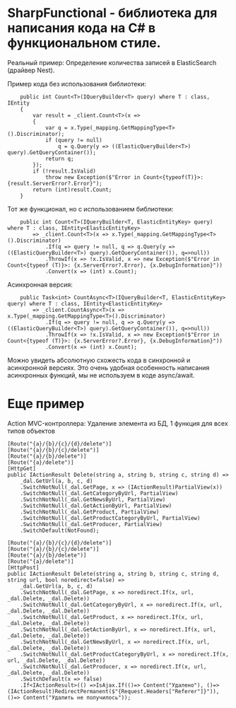 # SharpFunctional - библиотека для написания кода на C# в функциональном стиле.

Реальный пример:
Определение количества записей в ElasticSearch (драйвер Nest).

Пример кода без использования библиотеки:

		public int Count<T>(IQueryBuilder<T> query) where T : class, IEntity
		{
			var result = _client.Count<T>(x =>
			{
				var q = x.Type(_mapping.GetMappingType<T>().Discriminator);
				if (query != null)
					q = q.Query(y => ((ElasticQueryBuilder<T>) query).GetQueryContainer());
				return q;
			});
			if (!result.IsValid)
				throw new Exception($"Error in Count<{typeof(T)}>: {result.ServerError?.Error}");
			return (int)result.Count;
		}

Тот же функционал, но с использованием библиотеки:

		public int Count<T>(IQueryBuilder<T, ElasticEntityKey> query) where T : class, IEntity<ElasticEntityKey>
			=> _client.Count<T>(x => x.Type(_mapping.GetMappingType<T>().Discriminator)
				.If(q => query != null, q => q.Query(y => ((ElasticQueryBuilder<T>) query).GetQueryContainer()), q=>null))
				.ThrowIf(x => !x.IsValid, x => new Exception($"Error in Count<{typeof (T)}>: {x.ServerError?.Error}, {x.DebugInformation}"))
				.Convert(x => (int) x.Count);

Асинхронная версия:

		public Task<int> CountAsync<T>(IQueryBuilder<T, ElasticEntityKey> query) where T : class, IEntity<ElasticEntityKey>
			=> _client.CountAsync<T>(x => x.Type(_mapping.GetMappingType<T>().Discriminator)
				.If(q => query != null, q => q.Query(y => ((ElasticQueryBuilder<T>) query).GetQueryContainer()), q=>null))
				.ThrowIf(x => !x.IsValid, x => new Exception($"Error in Count<{typeof (T)}>: {x.ServerError?.Error}, {x.DebugInformation}"))
				.Convert(x => (int) x.Count);
				
Можно увидеть абсолютную схожесть кода в синхронной и асинхронной версиях. Это очень удобная особенность написания асинхронных функций, мы не используем в коде async/await.

# Еще пример
Action MVC-контроллера: Удаление элемента из БД, 1 функция для всех типов объектов

	[Route("{a}/{b}/{c}/{d}/delete")]
	[Route("{a}/{b}/{c}/delete")]
	[Route("{a}/{b}/delete")]
	[Route("{a}/delete")]
	[HttpGet]
	public IActionResult Delete(string a, string b, string c, string d) =>
		_dal.GetUrl(a, b, c, d)
		.SwitchNotNull(_dal.GetPage, x => (IActionResult)PartialView(x))
		.SwitchNotNull(_dal.GetCategoryByUrl, PartialView)
		.SwitchNotNull(_dal.GetNewsByUrl, PartialView)
		.SwitchNotNull(_dal.GetActionByUrl, PartialView)
		.SwitchNotNull(_dal.GetProduct, PartialView)
		.SwitchNotNull(_dal.GetProductCategoryByUrl, PartialView)
		.SwitchNotNull(_dal.GetProducer, PartialView)
		.SwitchDefault(NotFound);

	[Route("{a}/{b}/{c}/{d}/delete")]
	[Route("{a}/{b}/{c}/delete")]
	[Route("{a}/{b}/delete")]
	[Route("{a}/delete")]
	[HttpPost]
	public IActionResult Delete(string a, string b, string c, string d, string url, bool noredirect=false) =>
		_dal.GetUrl(a, b, c, d)
		.SwitchNotNull(_dal.GetPage, x => noredirect.If(x, url, _dal.Delete, _dal.Delete))
		.SwitchNotNull(_dal.GetCategoryByUrl, x => noredirect.If(x, url, _dal.Delete, _dal.Delete))
		.SwitchNotNull(_dal.GetProduct, x => noredirect.If(x, url, _dal.Delete, _dal.Delete))
		.SwitchNotNull(_dal.GetActionByUrl, x => noredirect.If(x, url, _dal.Delete, _dal.Delete))
		.SwitchNotNull(_dal.GetNewsByUrl, x => noredirect.If(x, url, _dal.Delete, _dal.Delete))
		.SwitchNotNull(_dal.GetProductCategoryByUrl, x => noredirect.If(x, url, _dal.Delete, _dal.Delete))
		.SwitchNotNull(_dal.GetProducer, x => noredirect.If(x, url, _dal.Delete, _dal.Delete))
		.SwitchDefault(x => false)
		.If<IActionResult>(() =>IsAjax.If(()=> Content("Удалено"), ()=> (IActionResult)RedirectPermanent($"{Request.Headers["Referer"]}")), ()=> Content("Удалить не получилось"));
